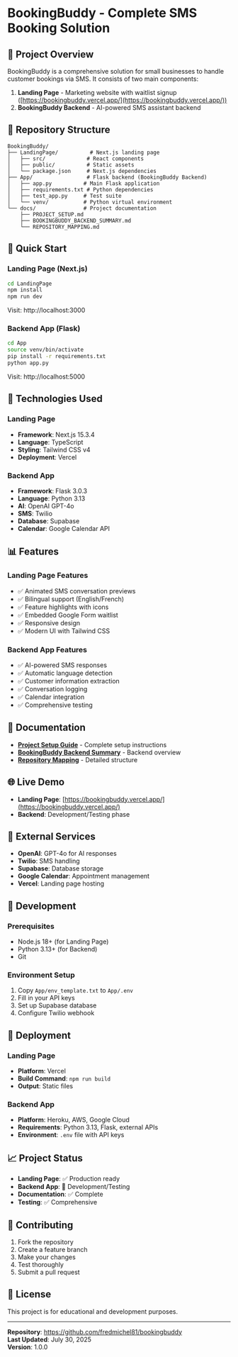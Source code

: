 # BookingBuddy - Complete SMS Booking Solution

## 🎯 Project Overview

BookingBuddy is a comprehensive solution for small businesses to handle customer bookings via SMS. It consists of two main components:

1. **Landing Page** - Marketing website with waitlist signup ([https://bookingbuddy.vercel.app/](https://bookingbuddy.vercel.app/))
2. **BookingBuddy Backend** - AI-powered SMS assistant backend

## 📁 Repository Structure

```
BookingBuddy/
├── LandingPage/          # Next.js landing page
│   ├── src/             # React components
│   ├── public/          # Static assets
│   └── package.json     # Next.js dependencies
├── App/                 # Flask backend (BookingBuddy Backend)
│   ├── app.py          # Main Flask application
│   ├── requirements.txt # Python dependencies
│   ├── test_app.py     # Test suite
│   └── venv/           # Python virtual environment
└── docs/               # Project documentation
    ├── PROJECT_SETUP.md
    ├── BOOKINGBUDDY_BACKEND_SUMMARY.md
    └── REPOSITORY_MAPPING.md
```

## 🚀 Quick Start

### Landing Page (Next.js)
```bash
cd LandingPage
npm install
npm run dev
```
Visit: http://localhost:3000

### Backend App (Flask)
```bash
cd App
source venv/bin/activate
pip install -r requirements.txt
python app.py
```
Visit: http://localhost:5000

## 🔧 Technologies Used

### Landing Page
- **Framework**: Next.js 15.3.4
- **Language**: TypeScript
- **Styling**: Tailwind CSS v4
- **Deployment**: Vercel

### Backend App
- **Framework**: Flask 3.0.3
- **Language**: Python 3.13
- **AI**: OpenAI GPT-4o
- **SMS**: Twilio
- **Database**: Supabase
- **Calendar**: Google Calendar API

## 📊 Features

### Landing Page Features
- ✅ Animated SMS conversation previews
- ✅ Bilingual support (English/French)
- ✅ Feature highlights with icons
- ✅ Embedded Google Form waitlist
- ✅ Responsive design
- ✅ Modern UI with Tailwind CSS

### Backend App Features
- ✅ AI-powered SMS responses
- ✅ Automatic language detection
- ✅ Customer information extraction
- ✅ Conversation logging
- ✅ Calendar integration
- ✅ Comprehensive testing

## 📖 Documentation

- **[Project Setup Guide](docs/PROJECT_SETUP.md)** - Complete setup instructions
- **[BookingBuddy Backend Summary](docs/BOOKINGBUDDY_BACKEND_SUMMARY.md)** - Backend overview
- **[Repository Mapping](docs/REPOSITORY_MAPPING.md)** - Detailed structure

## 🌐 Live Demo

- **Landing Page**: [https://bookingbuddy.vercel.app/](https://bookingbuddy.vercel.app/)
- **Backend**: Development/Testing phase

## 🔗 External Services

- **OpenAI**: GPT-4o for AI responses
- **Twilio**: SMS handling
- **Supabase**: Database storage
- **Google Calendar**: Appointment management
- **Vercel**: Landing page hosting

## 📝 Development

### Prerequisites
- Node.js 18+ (for Landing Page)
- Python 3.13+ (for Backend)
- Git

### Environment Setup
1. Copy `App/env_template.txt` to `App/.env`
2. Fill in your API keys
3. Set up Supabase database
4. Configure Twilio webhook

## 🚀 Deployment

### Landing Page
- **Platform**: Vercel
- **Build Command**: `npm run build`
- **Output**: Static files

### Backend App
- **Platform**: Heroku, AWS, Google Cloud
- **Requirements**: Python 3.13, Flask, external APIs
- **Environment**: `.env` file with API keys

## 📈 Project Status

- **Landing Page**: ✅ Production ready
- **Backend App**: 🔄 Development/Testing
- **Documentation**: ✅ Complete
- **Testing**: ✅ Comprehensive

## 🤝 Contributing

1. Fork the repository
2. Create a feature branch
3. Make your changes
4. Test thoroughly
5. Submit a pull request

## 📄 License

This project is for educational and development purposes.

---

**Repository**: https://github.com/fredmichel81/bookingbuddy  
**Last Updated**: July 30, 2025  
**Version**: 1.0.0 